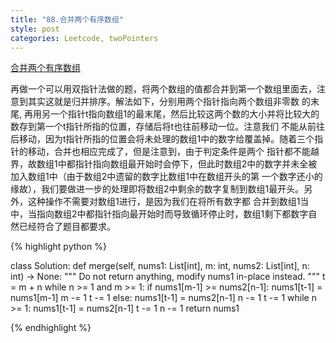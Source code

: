 ```yaml
---
title: "88.合并两个有序数组"
style: post
categories: Leetcode, twoPointers
---
```


[合并两个有序数组](https://leetcode-cn.com/problems/merge-sorted-array/)

再做一个可以用双指针法做的题，将两个数组的值都合并到第一个数组里面去，注意到其实这就是归并排序。解法如下，分别用两个指针指向两个数组非零数
的末尾, 再用另一个指针t指向数组1的最末尾，然后比较这两个数的大小并将比较大的数存到第一个t指针所指的位置，存储后将t也往前移动一位。注意我们
不能从前往后移动，因为t指针所指的位置会将未处理的数组1中的数字给覆盖掉。随着三个指针的移动，合并也相应完成了，但是注意到，由于判定条件是两个
指针都不能越界，故数组1中都指针指向数组最开始时会停下，但此时数组2中的数字并未全被加入数组1中（由于数组2中遗留的数字比数组1中在数组开头的第
一个数字还小的缘故），我们要做进一步的处理即将数组2中剩余的数字复制到数组1最开头。另外，这种操作不需要对数组1进行，是因为我们在将所有数字都
合并到数组1当中，当指向数组2中都指针指向最开始时而导致循环停止时，数组1剩下都数字自然已经符合了题目都要求。

{% highlight python %}

class Solution:
    def merge(self, nums1: List[int], m: int, nums2: List[int], n: int) -> None:
        """
        Do not return anything, modify nums1 in-place instead.
        """
        t = m + n
        while n >= 1 and m >= 1:
            if nums1[m-1] >= nums2[n-1]:
                nums1[t-1] = nums1[m-1]
                m -= 1
                t -= 1
            else:
                nums1[t-1] = nums2[n-1]
                n -= 1
                t -= 1
        while n >= 1:
            nums1[t-1] = nums2[n-1]
            t -= 1
            n -= 1
        return nums1

{% endhighlight %}
